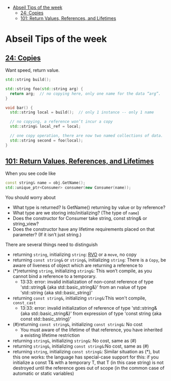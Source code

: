 - [Abseil Tips of the week](#abseil-tips-of-the-week)
  - [24: Copies](#24-copies)
  - [101: Return Values, References, and Lifetimes](#101-return-values-references-and-lifetimes)

# Abseil Tips of the week


## [24: Copies](https://abseil.io/tips/24)

Want speed, return value.

```C++
std::string build();

std::string foo(std::string arg) {
  return arg;  // no copying here, only one name for the data “arg”.
}

void bar() {
  std::string local = build();  // only 1 instance -- only 1 name

  // no copying, a reference won’t incur a copy
  std::string& local_ref = local;

  // one copy operation, there are now two named collections of data.
  std::string second = foo(local);
}
```

## [101: Return Values, References, and Lifetimes](https://abseil.io/tips/101)

When you see code like
```C++
const string& name = obj.GetName();
std::unique_ptr<Consumer> consumer(new Consumer(name));
```
You should worry about
- What type is returned?  Is GetName() returning by value or by reference?
- What type are we storing into/initializing? (The type of `name`)
- Does the constructor for Consumer take string, const string& or string_view?
- Does the constructor have any lifetime requirements placed on that parameter? (If it isn’t just string.)

There are several things need to distinguish
- returning `string`, initializing `string`: [RVO](https://en.wikipedia.org/wiki/Copy_elision#Return_value_optimization) or a `move`, no copy
- returning `const string&` or `string&`, initializing `string`: There is a `Copy`, be aware of liveness of object which are returning a reference to
- (*)returning `string`, initializing `string&`: This won’t compile, as you cannot bind a reference to a temporary.
   + 13:33: error: invalid initialization of non-const reference of type 'std::string& {aka std::basic_string<char>&}' from an rvalue of type 'std::string {aka std::basic_string<char>}'
- returning `const string&`, initializing `string&`:This won't compile, `const_cast`
   + 13:33: error: invalid initialization of reference of type 'std::string& {aka std::basic_string<char>&}' from expression of type 'const string {aka const std::basic_string<char>}'
- (#)returning `const string&`, initializing `const string&`: No cost
   + You must aware of the lifetime of that reference, you have inherited a existing lifetime restriction
- returning `string&`, initializing `string&`: No cost, same as (#)
- returning `string&`, initializing `const string&`:No cost, same as (#)
- returning `string`, initializing `const string&`: Similar situation as (*), but this one works: the language has special-case support for this: if you initialize a const T& with a temporary T, that T (in this case string) is not destroyed until the reference goes out of scope (in the common case of automatic or static variables)


